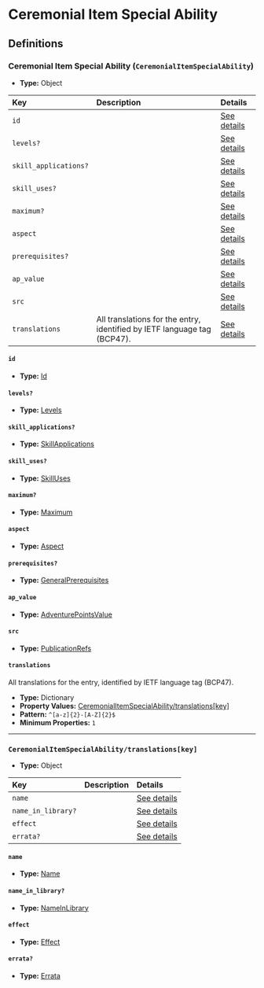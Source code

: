 # Ceremonial Item Special Ability

## Definitions

### <a name="CeremonialItemSpecialAbility"></a> Ceremonial Item Special Ability (`CeremonialItemSpecialAbility`)

- **Type:** Object

Key | Description | Details
:-- | :-- | :--
`id` |  | <a href="#CeremonialItemSpecialAbility/id">See details</a>
`levels?` |  | <a href="#CeremonialItemSpecialAbility/levels">See details</a>
`skill_applications?` |  | <a href="#CeremonialItemSpecialAbility/skill_applications">See details</a>
`skill_uses?` |  | <a href="#CeremonialItemSpecialAbility/skill_uses">See details</a>
`maximum?` |  | <a href="#CeremonialItemSpecialAbility/maximum">See details</a>
`aspect` |  | <a href="#CeremonialItemSpecialAbility/aspect">See details</a>
`prerequisites?` |  | <a href="#CeremonialItemSpecialAbility/prerequisites">See details</a>
`ap_value` |  | <a href="#CeremonialItemSpecialAbility/ap_value">See details</a>
`src` |  | <a href="#CeremonialItemSpecialAbility/src">See details</a>
`translations` | All translations for the entry, identified by IETF language tag (BCP47). | <a href="#CeremonialItemSpecialAbility/translations">See details</a>

#### <a name="CeremonialItemSpecialAbility/id"></a> `id`

- **Type:** <a href="../_Activatable.md#Id">Id</a>

#### <a name="CeremonialItemSpecialAbility/levels"></a> `levels?`

- **Type:** <a href="../_Activatable.md#Levels">Levels</a>

#### <a name="CeremonialItemSpecialAbility/skill_applications"></a> `skill_applications?`

- **Type:** <a href="../_Activatable.md#SkillApplications">SkillApplications</a>

#### <a name="CeremonialItemSpecialAbility/skill_uses"></a> `skill_uses?`

- **Type:** <a href="../_Activatable.md#SkillUses">SkillUses</a>

#### <a name="CeremonialItemSpecialAbility/maximum"></a> `maximum?`

- **Type:** <a href="../_Activatable.md#Maximum">Maximum</a>

#### <a name="CeremonialItemSpecialAbility/aspect"></a> `aspect`

- **Type:** <a href="../_Activatable.md#Aspect">Aspect</a>

#### <a name="CeremonialItemSpecialAbility/prerequisites"></a> `prerequisites?`

- **Type:** <a href="../_Prerequisite.md#GeneralPrerequisites">GeneralPrerequisites</a>

#### <a name="CeremonialItemSpecialAbility/ap_value"></a> `ap_value`

- **Type:** <a href="../_Activatable.md#AdventurePointsValue">AdventurePointsValue</a>

#### <a name="CeremonialItemSpecialAbility/src"></a> `src`

- **Type:** <a href="../source/_PublicationRef.md#PublicationRefs">PublicationRefs</a>

#### <a name="CeremonialItemSpecialAbility/translations"></a> `translations`

All translations for the entry, identified by IETF language tag (BCP47).

- **Type:** Dictionary
- **Property Values:** <a href="#CeremonialItemSpecialAbility/translations[key]">CeremonialItemSpecialAbility/translations[key]</a>
- **Pattern:** `^[a-z]{2}-[A-Z]{2}$`
- **Minimum Properties:** `1`

---

### <a name="CeremonialItemSpecialAbility/translations[key]"></a> `CeremonialItemSpecialAbility/translations[key]`

- **Type:** Object

Key | Description | Details
:-- | :-- | :--
`name` |  | <a href="#CeremonialItemSpecialAbility/translations[key]/name">See details</a>
`name_in_library?` |  | <a href="#CeremonialItemSpecialAbility/translations[key]/name_in_library">See details</a>
`effect` |  | <a href="#CeremonialItemSpecialAbility/translations[key]/effect">See details</a>
`errata?` |  | <a href="#CeremonialItemSpecialAbility/translations[key]/errata">See details</a>

#### <a name="CeremonialItemSpecialAbility/translations[key]/name"></a> `name`

- **Type:** <a href="../_Activatable.md#Name">Name</a>

#### <a name="CeremonialItemSpecialAbility/translations[key]/name_in_library"></a> `name_in_library?`

- **Type:** <a href="../_Activatable.md#NameInLibrary">NameInLibrary</a>

#### <a name="CeremonialItemSpecialAbility/translations[key]/effect"></a> `effect`

- **Type:** <a href="../_Activatable.md#Effect">Effect</a>

#### <a name="CeremonialItemSpecialAbility/translations[key]/errata"></a> `errata?`

- **Type:** <a href="../source/_Erratum.md#Errata">Errata</a>
